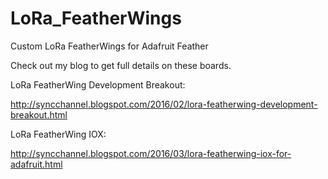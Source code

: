 # LoRa_FeatherWings

Custom LoRa FeatherWings for Adafruit Feather

Check out my blog to get full details on these boards.

LoRa FeatherWing Development Breakout:

http://syncchannel.blogspot.com/2016/02/lora-featherwing-development-breakout.html

LoRa FeatherWing IOX:

http://syncchannel.blogspot.com/2016/03/lora-featherwing-iox-for-adafruit.html
